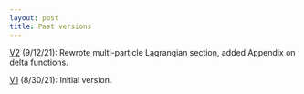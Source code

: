 ```yaml
---
layout: post
title: Past versions
---
```


[V2](./Relativity_A_Modern_Primer_v2.pdf) (9/12/21): Rewrote multi-particle Lagrangian section, added Appendix on delta functions.

[V1](./Relativity__A_Modern_Primer_v1.pdf) (8/30/21): Initial version.

